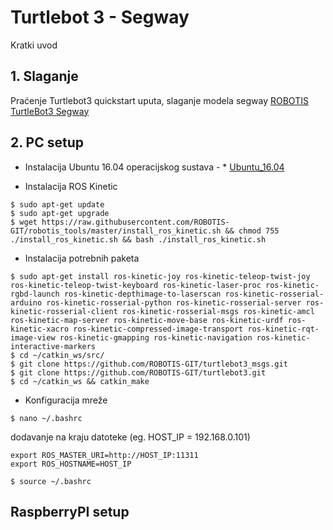 # Turtlebot 3 - Segway

Kratki uvod

## 1. Slaganje

Praćenje Turtlebot3 quickstart uputa, slaganje modela segway [ROBOTIS TurtleBot3 Segway](https://cad.onshape.com/documents/f369a265c003df3767a37472/w/42e27bfc98b5e204f5a483fe/e/5b993b12303647b7aa5484f2)

## 2. PC setup

* Instalacija Ubuntu 16.04 operacijskog sustava - * [Ubuntu_16.04](https://www.ubuntu.com/download/desktop)

* Instalacija ROS Kinetic
```
$ sudo apt-get update
$ sudo apt-get upgrade
$ wget https://raw.githubusercontent.com/ROBOTIS-GIT/robotis_tools/master/install_ros_kinetic.sh && chmod 755 ./install_ros_kinetic.sh && bash ./install_ros_kinetic.sh
```

* Instalacija potrebnih paketa
```
$ sudo apt-get install ros-kinetic-joy ros-kinetic-teleop-twist-joy ros-kinetic-teleop-twist-keyboard ros-kinetic-laser-proc ros-kinetic-rgbd-launch ros-kinetic-depthimage-to-laserscan ros-kinetic-rosserial-arduino ros-kinetic-rosserial-python ros-kinetic-rosserial-server ros-kinetic-rosserial-client ros-kinetic-rosserial-msgs ros-kinetic-amcl ros-kinetic-map-server ros-kinetic-move-base ros-kinetic-urdf ros-kinetic-xacro ros-kinetic-compressed-image-transport ros-kinetic-rqt-image-view ros-kinetic-gmapping ros-kinetic-navigation ros-kinetic-interactive-markers
$ cd ~/catkin_ws/src/
$ git clone https://github.com/ROBOTIS-GIT/turtlebot3_msgs.git
$ git clone https://github.com/ROBOTIS-GIT/turtlebot3.git
$ cd ~/catkin_ws && catkin_make
```

* Konfiguracija mreže
```
$ nano ~/.bashrc
```
dodavanje na kraju datoteke (eg. HOST_IP = 192.168.0.101)
```
export ROS_MASTER_URI=http://HOST_IP:11311
export ROS_HOSTNAME=HOST_IP
```
```
$ source ~/.bashrc
```
## RaspberryPI setup